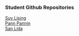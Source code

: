 ### Student Github Repositories  

[Suy Lising](https://github.com/MC561/LisingSuy-UGDC/tree/main)  
[Pann Pannin]()  
[San Lida]()  
